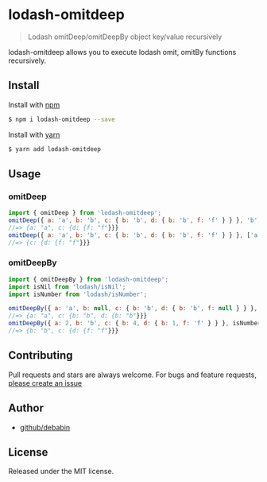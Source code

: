# lodash-omitdeep

> Lodash omitDeep/omitDeepBy object key/value recursively

lodash-omitdeep allows you to execute lodash omit, omitBy functions recursively.

## Install

Install with [npm](https://www.npmjs.com/)

```sh
$ npm i lodash-omitdeep --save
```

Install with [yarn](https://yarnpkg.com/)

```sh
$ yarn add lodash-omitdeep
```

## Usage

### omitDeep

```js
import { omitDeep } from 'lodash-omitdeep';
omitDeep({ a: 'a', b: 'b', c: { b: 'b', d: { b: 'b', f: 'f' } } }, 'b');
//=> {a: "a", c: {d: {f: "f"}}}
omitDeep({ a: 'a', b: 'b', c: { b: 'b', d: { b: 'b', f: 'f' } } }, ['a', 'b']);
//=> {c: {d: {f: "f"}}}
```

### omitDeepBy

```js
import { omitDeepBy } from 'lodash-omitdeep';
import isNil from 'lodash/isNil';
import isNumber from 'lodash/isNumber';

omitDeepBy({ a: 'a', b: null, c: { b: 'b', d: { b: 'b', f: null } } }, isNil);
//=> {a: "a", c: {b: "b", d: {b: "b"}}}
omitDeepBy({ a: 2, b: 'b', c: { b: 4, d: { b: 1, f: 'f' } } }, isNumber);
//=> {b: "b", c: {d: {f: "f"}}}
```

## Contributing

Pull requests and stars are always welcome. For bugs and feature requests, [please create an issue](https://github.com/debabin/lodash-omitdeep/issues/new)

## Author

- [github/debabin](https://github.com/debabin)

## License

Released under the MIT license.
